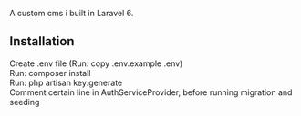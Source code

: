 A custom cms i built in Laravel 6.

## Installation
Create .env file (Run: copy .env.example .env) <br>
Run: composer install <br>
Run: php artisan key:generate <br>
Comment certain line in AuthServiceProvider, before running migration and seeding <br>

